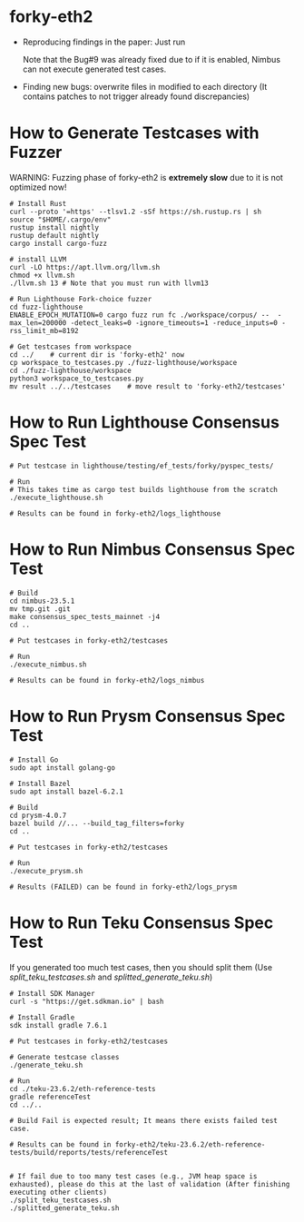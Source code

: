 # forky-eth2
- Reproducing findings in the paper: Just run

    Note that the Bug#9 was already fixed due to if it is enabled, Nimbus can not execute generated test cases.
  
- Finding new bugs: overwrite files in modified to each directory (It contains patches to not trigger already found discrepancies)
  

# How to Generate Testcases with Fuzzer
WARNING: Fuzzing phase of forky-eth2 is **extremely slow** due to it is not optimized now!
```
# Install Rust
curl --proto '=https' --tlsv1.2 -sSf https://sh.rustup.rs | sh
source "$HOME/.cargo/env"
rustup install nightly
rustup default nightly
cargo install cargo-fuzz

# install LLVM
curl -LO https://apt.llvm.org/llvm.sh 
chmod +x llvm.sh 
./llvm.sh 13 # Note that you must run with llvm13

# Run Lighthouse Fork-choice fuzzer
cd fuzz-lighthouse     
ENABLE_EPOCH_MUTATION=0 cargo fuzz run fc ./workspace/corpus/ --  -max_len=200000 -detect_leaks=0 -ignore_timeouts=1 -reduce_inputs=0 -rss_limit_mb=8192

# Get testcases from workspace
cd ../    # current dir is 'forky-eth2' now
cp workspace_to_testcases.py ./fuzz-lighthouse/workspace
cd ./fuzz-lighthouse/workspace
python3 workspace_to_testcases.py
mv result ../../testcases    # move result to 'forky-eth2/testcases'
```

# How to Run Lighthouse Consensus Spec Test
```
# Put testcase in lighthouse/testing/ef_tests/forky/pyspec_tests/

# Run 
# This takes time as cargo test builds lighthouse from the scratch
./execute_lighthouse.sh

# Results can be found in forky-eth2/logs_lighthouse

```

# How to Run Nimbus Consensus Spec Test
```
# Build
cd nimbus-23.5.1
mv tmp.git .git
make consensus_spec_tests_mainnet -j4
cd ..

# Put testcases in forky-eth2/testcases

# Run
./execute_nimbus.sh

# Results can be found in forky-eth2/logs_nimbus

```

# How to Run Prysm Consensus Spec Test
```
# Install Go
sudo apt install golang-go 

# Install Bazel
sudo apt install bazel-6.2.1

# Build
cd prysm-4.0.7
bazel build //... --build_tag_filters=forky
cd ..

# Put testcases in forky-eth2/testcases

# Run
./execute_prysm.sh

# Results (FAILED) can be found in forky-eth2/logs_prysm

```

# How to Run Teku Consensus Spec Test
If you generated too much test cases, then you should split them (Use _split_teku_testcases.sh_ and _splitted_generate_teku.sh_)
```
# Install SDK Manager
curl -s "https://get.sdkman.io" | bash  

# Install Gradle
sdk install gradle 7.6.1

# Put testcases in forky-eth2/testcases

# Generate testcase classes
./generate_teku.sh

# Run
cd ./teku-23.6.2/eth-reference-tests
gradle referenceTest
cd ../..

# Build Fail is expected result; It means there exists failed test case.

# Results can be found in forky-eth2/teku-23.6.2/eth-reference-tests/build/reports/tests/referenceTest


# If fail due to too many test cases (e.g., JVM heap space is exhausted), please do this at the last of validation (After finishing executing other clients)
./split_teku_testcases.sh
./splitted_generate_teku.sh

```
